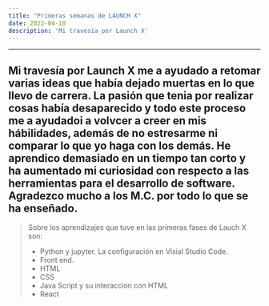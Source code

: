 ```yaml
---
title: "Primeras semanas de LAUNCH X"
date: 2022-04-10
description: 'Mi travesía por Launch X'
---
```

---
Mi travesía por Launch X me a ayudado a retomar varias ideas que había dejado muertas en lo que llevo de carrera.
La pasión que tenia por realizar cosas había desaparecido y todo este proceso me a ayudadoi  a volvcer a creer en mis hábilidades, 
además de no estresarme ni comparar lo que yo haga con los demás.
He aprendico demasiado en un tiempo tan corto y ha aumentado mi curiosidad con respecto a las herramientas para el desarrollo de software.
Agradezco mucho a los M.C. por todo lo que se ha enseñado.
---
>Sobre los aprendizajes que tuve en las primeras fases de Lauch X son:
>* Python y jupyter. La configuración en Visial Studio Code.
>* Front end.
>*  HTML
>*  CSS
>*  Java Script y su interacción con HTML
>*  React
